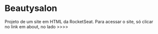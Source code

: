 # Beautysalon
Projeto de um site em HTML da RocketSeat.
Para acessar o site, só clicar no link em about, no lado >>>>
